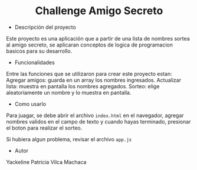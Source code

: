 <h1 align="center"> Challenge Amigo Secreto </h1>

- Descripción del proyecto

Este proyecto es una aplicación que a partir de una lista de nombres sortea al amigo secreto, se aplicaran conceptos de logica de programacion basicos para su desarrollo.

- Funcionalidades

Entre las funciones que se utilizaron para crear este proyecto estan:
    Agregar amigos: guarda en un array los nombres ingresados.
    Actualizar lista: muestra en pantalla los nombres agregados.
    Sorteo: elige aleatoriamente un nombre y lo muestra en pantalla.

- Como usarlo

Para juagar, se debe abrir el archivo `index.html` en el navegador, agregar nombres validos en el campo de texto y cuando hayas terminado, presionar el boton para realizar el sorteo.

Si hubiera algun problema, revisar el archivo `app.js` 

- Autor

Yackeline Patricia Vilca Machaca
